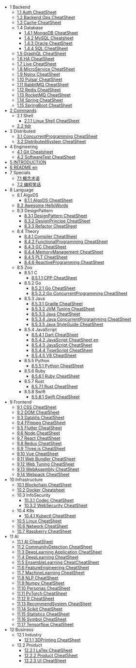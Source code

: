   - 1 Backend
    - [1.1 Auth CheatSheet](/Backend/Auth-CheatSheet.md)
    - [1.2 Backend Ops CheatSheet](/Backend/Backend-Ops-CheatSheet.md)
    - [1.3 Cache CheatSheet](/Backend/Cache-CheatSheet.md)
    - 1.4 Database
      - [1.4.1 MongoDB CheatSheet](/Backend/Database/MongoDB-CheatSheet.md)
      - [1.4.2 MySQL Cheatsheet](/Backend/Database/MySQL-Cheatsheet.md)
      - [1.4.3 Oracle CheatSheet](/Backend/Database/Oracle-CheatSheet.md)
      - [1.4.4 SQL CheatSheet](/Backend/Database/SQL-CheatSheet.md)
    - [1.5 GraphQL CheatSheet](/Backend/GraphQL-CheatSheet.md)
    - [1.6 HA CheatSheet](/Backend/HA-CheatSheet.md)
    - [1.7 Live CheatSheet](/Backend/Live-CheatSheet.md)
    - [1.8 MicroService CheatSheet](/Backend/MicroService-CheatSheet.md)
    - [1.9 Nginx CheatSheet](/Backend/Nginx-CheatSheet.md)
    - [1.10 Pulsar CheatSheet](/Backend/Pulsar-CheatSheet.md)
    - [1.11 RabbitMQ CheatSheet](/Backend/RabbitMQ-CheatSheet.md)
    - [1.12 Redis CheatSheet](/Backend/Redis-CheatSheet.md)
    - [1.13 RocketMQ CheatSheet](/Backend/RocketMQ-CheatSheet.md)
    - [1.14 Spring CheatSheet](/Backend/Spring-CheatSheet.md)
    - [1.15 SpringBoot CheatSheet](/Backend/SpringBoot-CheatSheet.md)
  - [2 Commands](/Commands/README.md)
    - 2.1 Shell
      - [2.1.1 Linux Shell CheatSheet](/Commands/Shell/Linux-Shell-CheatSheet.md)
    - [2.2 tldr](/Commands/tldr.md)
  - 3 Distributed
    - [3.1 ConcurrentProgramming CheatSheet](/Distributed/ConcurrentProgramming-CheatSheet.md)
    - [3.2 DistributedSystem CheatSheet](/Distributed/DistributedSystem-CheatSheet.md)
  - 4 Engineering
    - [4.1 Git Cheatsheet](/Engineering/Git-Cheatsheet.md)
    - [4.2 SoftwareTest CheatSheet](/Engineering/SoftwareTest-CheatSheet.md)
  - [5 INTRODUCTION](/INTRODUCTION.md)
  - [6 README en](/README-en.md)
  - 7 Specials
    - [7.1 概念术语](/Specials/概念术语.md)
    - [7.2 编程笑话](/Specials/编程笑话.md)
  - 8 Language
    - 8.1 AlgoDS
      - [8.1.1 AlgoDS CheatSheet](/Language/AlgoDS/AlgoDS-CheatSheet.md)
    - [8.2 Awesome HelloWords](/Language/Awesome-HelloWords.md)
    - 8.3 DesignPattern
      - [8.3.1 DesignPattern CheatSheet](/Language/DesignPattern/DesignPattern-CheatSheet.md)
      - [8.3.2 DesignPrincipe CheatSheet](/Language/DesignPattern/DesignPrincipe-CheatSheet.md)
      - [8.3.3 Refactor CheatSheet](/Language/DesignPattern/Refactor-CheatSheet.md)
    - 8.4 Theory
      - [8.4.1 Compiler CheatSheet](/Language/Theory/Compiler-CheatSheet.md)
      - [8.4.2 FunctionalProgramming CheatSheet](/Language/Theory/FunctionalProgramming-CheatSheet.md)
      - [8.4.3 GC CheatSheet](/Language/Theory/GC-CheatSheet.md)
      - [8.4.4 MemoryManagement CheatSheet](/Language/Theory/MemoryManagement-CheatSheet.md)
      - [8.4.5 PLT CheatSheet](/Language/Theory/PLT-CheatSheet.md)
      - [8.4.6 ReactiveProgramming CheatSheet](/Language/Theory/ReactiveProgramming-CheatSheet.md)
    - 8.5 Zoo
      - 8.5.1 C
        - [8.5.1.1 CPP CheatSheet](/Language/Zoo/C/CPP-CheatSheet.md)
      - 8.5.2 Go
        - [8.5.2.1 Go CheatSheet](/Language/Zoo/Go/Go-CheatSheet.md)
        - [8.5.2.2 Go ConcurrentProgramming CheatSheet](/Language/Zoo/Go/Go-ConcurrentProgramming-CheatSheet.md)
      - 8.5.3 Java
        - [8.5.3.1 Gradle CheatSheet](/Language/Zoo/Java/Gradle-CheatSheet.md)
        - [8.5.3.2 JVM Tuning CheatSheet](/Language/Zoo/Java/JVM-Tuning-CheatSheet.md)
        - [8.5.3.3 Java CheatSheet](/Language/Zoo/Java/Java-CheatSheet.md)
        - [8.5.3.4 Java ConcurrentProgramming CheatSheet](/Language/Zoo/Java/Java-ConcurrentProgramming-CheatSheet.md)
        - [8.5.3.5 Java StyleGuide CheatSheet](/Language/Zoo/Java/Java-StyleGuide-CheatSheet.md)
      - 8.5.4 JavaScript
        - [8.5.4.1 Dart CheatSheet](/Language/Zoo/JavaScript/Dart-CheatSheet.md)
        - [8.5.4.2 JavaScript CheatSheet en](/Language/Zoo/JavaScript/JavaScript-CheatSheet-en.md)
        - [8.5.4.3 JavaScript CheatSheet](/Language/Zoo/JavaScript/JavaScript-CheatSheet.md)
        - [8.5.4.4 TypeScript CheatSheet](/Language/Zoo/JavaScript/TypeScript-CheatSheet.md)
        - [8.5.4.5 V8 CheatSheet](/Language/Zoo/JavaScript/V8-CheatSheet.md)
      - 8.5.5 Python
        - [8.5.5.1 Python CheatSheet](/Language/Zoo/Python/Python-CheatSheet.md)
      - 8.5.6 Ruby
        - [8.5.6.1 Ruby CheatSheet](/Language/Zoo/Ruby/Ruby-CheatSheet.md)
      - 8.5.7 Rust
        - [8.5.7.1 Rust CheatSheet](/Language/Zoo/Rust/Rust-CheatSheet.md)
      - 8.5.8 Swift
        - [8.5.8.1 Swift CheatSheet](/Language/Zoo/Swift/Swift-CheatSheet.md)
  - 9 Frontend
    - [9.1 CSS CheatSheet](/Frontend/CSS-CheatSheet.md)
    - [9.2 DOM CheatSheet](/Frontend/DOM-CheatSheet.md)
    - [9.3 DataVis CheatSheet](/Frontend/DataVis-CheatSheet.md)
    - [9.4 FFmpeg CheatSheet](/Frontend/FFmpeg-CheatSheet.md)
    - [9.5 Flutter CheatSheet](/Frontend/Flutter-CheatSheet.md)
    - [9.6 Node CheatSheet](/Frontend/Node-CheatSheet.md)
    - [9.7 React CheatSheet](/Frontend/React-CheatSheet.md)
    - [9.8 Redux CheatSheet](/Frontend/Redux-CheatSheet.md)
    - [9.9 Three.js CheatSheet](/Frontend/Three.js-CheatSheet.md)
    - [9.10 Vue CheatSheet](/Frontend/Vue-CheatSheet.md)
    - [9.11 Web Bundler CheatSheet](/Frontend/Web-Bundler-CheatSheet.md)
    - [9.12 Web Tuning CheatSheet](/Frontend/Web-Tuning-CheatSheet.md)
    - [9.13 WebAssembly CheatSheet](/Frontend/WebAssembly-CheatSheet.md)
    - [9.14 Webpack CheatSheet](/Frontend/Webpack-CheatSheet.md)
  - 10 Infrastructure
    - [10.1 Blockchain CheatSheet](/Infrastructure/Blockchain-CheatSheet.md)
    - [10.2 Docker Cheatsheet](/Infrastructure/Docker-Cheatsheet.md)
    - 10.3 InfoSecurity
      - [10.3.1 Codec CheatSheet](/Infrastructure/InfoSecurity/Codec-CheatSheet.md)
      - [10.3.2 WebSecurity CheatSheet](/Infrastructure/InfoSecurity/WebSecurity-CheatSheet.md)
    - 10.4 K8s
      - [10.4.1 Kubectl CheatSheet](/Infrastructure/K8s/Kubectl-CheatSheet.md)
    - [10.5 Linux CheatSheet](/Infrastructure/Linux-CheatSheet.md)
    - [10.6 Network CheatSheet](/Infrastructure/Network-CheatSheet.md)
    - [10.7 Raspberry CheatSheet](/Infrastructure/Raspberry-CheatSheet.md)
  - 11 AI
    - [11.1 AI CheatSheet](/AI/AI-CheatSheet.md)
    - [11.2 CommunityDetection CheatSheet](/AI/CommunityDetection-CheatSheet.md)
    - [11.3 DeepLearning Application CheatSheet](/AI/DeepLearning-Application-CheatSheet.md)
    - [11.4 DeepLearning CheatSheet](/AI/DeepLearning-CheatSheet.md)
    - [11.5 EnsembleLearning CheatCheatSheet](/AI/EnsembleLearning-CheatCheatSheet.md)
    - [11.6 FeatureEngineering CheatSheet](/AI/FeatureEngineering-CheatSheet.md)
    - [11.7 MachineLearning CheatSheet](/AI/MachineLearning-CheatSheet.md)
    - [11.8 NLP CheatSheet](/AI/NLP-CheatSheet.md)
    - [11.9 Numpy CheatSheet](/AI/Numpy-CheatSheet.md)
    - [11.10 Personas CheatSheet](/AI/Personas-CheatSheet.md)
    - [11.11 PyTorch CheatSheet](/AI/PyTorch-CheatSheet.md)
    - [11.12 R CheatSheet](/AI/R-CheatSheet.md)
    - [11.13 RecommendSystem CheatSheet](/AI/RecommendSystem-CheatSheet.md)
    - [11.14 Scikit CheatSheet](/AI/Scikit-CheatSheet.md)
    - [11.15 Statistics CheatSheet](/AI/Statistics-CheatSheet.md)
    - [11.16 Symbol CheatSheet](/AI/Symbol-CheatSheet.md)
    - [11.17 Tensorflow CheatSheet](/AI/Tensorflow-CheatSheet.md)
  - 12 Business
    - 12.1 Industry
      - [12.1.1 3DPrinting CheatSheet](/Business/Industry/3DPrinting-CheatSheet.md)
    - 12.2 Product
      - [12.2.1 LaTex CheatSheet](/Business/Product/LaTex-CheatSheet.md)
      - [12.2.2 Product CheatSheet](/Business/Product/Product-CheatSheet.md)
      - [12.2.3 UI CheatSheet](/Business/Product/UI-CheatSheet.md)